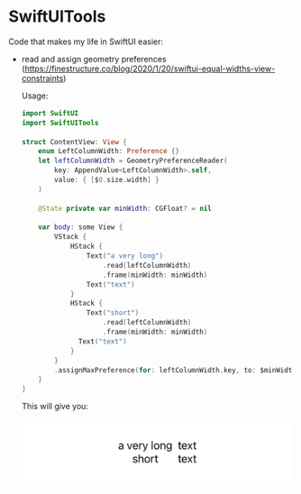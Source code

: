 # SwiftUITools

Code that makes my life in SwiftUI easier:

- read and assign geometry preferences (https://finestructure.co/blog/2020/1/20/swiftui-equal-widths-view-constraints)

  Usage:

  ```Swift
  import SwiftUI
  import SwiftUITools
  
  struct ContentView: View {
      enum LeftColumnWidth: Preference {}
      let leftColumnWidth = GeometryPreferenceReader(
          key: AppendValue<LeftColumnWidth>.self,
          value: { [$0.size.width] }
      )
      
      @State private var minWidth: CGFloat? = nil
  
      var body: some View {
          VStack {
              HStack {
                  Text("a very long")
                      .read(leftColumnWidth)
                      .frame(minWidth: minWidth)
                  Text("text")
              }
              HStack {
                  Text("short")
                      .read(leftColumnWidth)
                      .frame(minWidth: minWidth)
                Text("text")
              }
          }
          .assignMaxPreference(for: leftColumnWidth.key, to: $minWidth)
      }
  }
  ```

  This will give you:

  ![leftColumnWidth](leftColumnWidth.png)